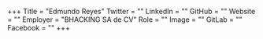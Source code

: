 +++
Title = "Edmundo Reyes"
Twitter = ""
LinkedIn = ""
GitHub = ""
Website = ""
Employer = "BHACKING SA de CV"
Role = ""
Image = ""
GitLab = ""
Facebook = ""
+++

